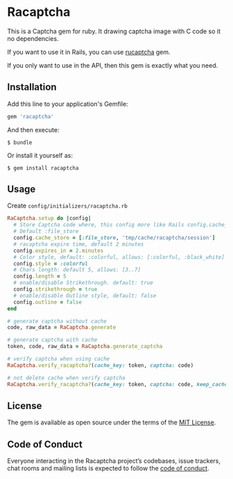 # Racaptcha

This is a Captcha gem for ruby. It drawing captcha image with C code so it no dependencies.

If you want to use it in Rails, you can use [rucaptcha](https://github.com/huacnlee/rucaptcha) gem.

If you only want to use in the API, then this gem is exactly what you need.

## Installation

Add this line to your application's Gemfile:

```ruby
gem 'racaptcha'
```

And then execute:

    $ bundle

Or install it yourself as:

    $ gem install racaptcha

## Usage

Create `config/initializers/racaptcha.rb`

```rb
RaCaptcha.setup do |config|
  # Store Captcha code where, this config more like Rails config.cache_store
  # Default :file_store
  config.cache_store = [:file_store, 'tmp/cache/racaptcha/session']
  # racaptcha expire time, default 2 minutes
  config.expires_in = 2.minutes
  # Color style, default: :colorful, allows: [:colorful, :black_white]
  config.style = :colorful
  # Chars length: default 5, allows: [3..7]
  config.length = 5
  # enable/disable Strikethrough. default: true
  config.strikethrough = true
  # enable/disable Outline style, default: false
  config.outline = false
end
```

```rb
# generate captcha without cache
code, raw_data = RaCaptcha.generate

# generate captcha with cache
token, code, raw_data = RaCaptcha.generate_captcha

# verify captcha when using cache
RaCaptcha.verify_racaptcha?(cache_key: token, captcha: code)

# not delete cache when verify captcha
RaCaptcha.verify_racaptcha?(cache_key: token, captcha: code, keep_cache: true)
```

## License

The gem is available as open source under the terms of the [MIT License](https://opensource.org/licenses/MIT).

## Code of Conduct

Everyone interacting in the Racaptcha project’s codebases, issue trackers, chat rooms and mailing lists is expected to follow the [code of conduct](https://github.com/[USERNAME]/racaptcha/blob/master/CODE_OF_CONDUCT.md).

